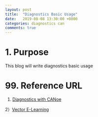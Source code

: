 ```yaml
---
layout: post
title:  "Diagnostics Basic Usage"
date:   2019-08-08 13:30:00 +0800
categories: diagnostics can
comments: true
---
```


# 1. Purpose

This blog will write diagnostics basic usage





# 99. Reference URL

1) [Diagnostics with CANoe ](https://www.youtube.com/watch?v=kmbcb0k-mnI&feature=youtu.be)

2）[Vector E-Learning ](https://elearning.vector.com/)





